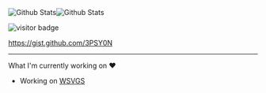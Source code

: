 <div style="display:flex">
  <img alt="Github Stats" src="https://github-readme-stats.vercel.app/api?username=3PSY0N&count_private=true&include_all_commits=true&show_icons=true&hide_title=true&layout=compact&hide_border=true&bg_color=ffffff" />
  <img alt="Github Stats" src="https://github-readme-stats.vercel.app/api/top-langs/?username=3PSY0N&show_icons=false&hide_title=false&layout=compact&card_width=260&hide_border=true&bg_color=ffffff" />
</div>

![visitor badge](https://visitor-badge.glitch.me/badge?page_id=3PSY0N.visitor-badge)

https://gist.github.com/3PSY0N

---
What I'm currently working on ❤️
- Working on [WSVGS](https://github.com/3PSY0N/wsvgs)
